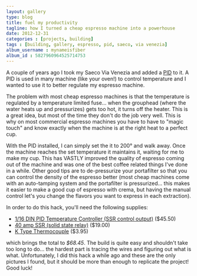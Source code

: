 ```yaml
---
layout: gallery
type: blog
title: fuel my productivity
tagline: how I turned a cheap espresso machine into a powerhouse
date: 2012-12-31
categories : [projects, building]
tags : [building, gallery, espresso, pid, saeco, via venezia]
album_username : mynameisfiber
album_id : 5827960964525714753
---
```


A couple of years ago I took my Saeco Via Venezia and added a
[PID](http://en.wikipedia.org/wiki/PID_controller) to it.  A PID is used in
many machine (like your oven!) to control temperature and I wanted to use it to
better regulate my espresso machine.

The problem with most cheap espresso machines is that the temperature is
regulated by a temperature limited fuse... when the grouphead (where the water
heats up and pressurizes) gets too hot, it turns off the heater.  This is a
great idea, but most of the time they don't do the job very well.  This is why
on most commercial espresso machines you have to have to "magic touch" and know
exactly when the machine is at the right heat to a perfect cup.

With the PID installed, I can simply set the it to 200° and walk away.  Once
the machine reaches the set temperature it maintains it, waiting for me to make
my cup.  This has VASTLY improved the quality of espresso coming out of the
machine and was one of the best coffee related things I've done in a while.
Other good tips are to de-pressurize your portafilter so that you can control
the density of the espresso better (most cheap machines come with an
auto-tamping system and the portafilter is pressurized... this makes it easier
to make a good cup of espresso with crema, but having the manual control let's
you change the flavors you want to express in each extraction).

In order to do this hack, you'll need the following supplies:

* [1/16 DIN PID Temperature Controller (SSR control output)](http://www.auberins.com/index.php?main_page=product_info&cPath=1&products_id=3) ($45.50)
* [40 amp SSR (solid state relay)](http://www.auberins.com/index.php?main_page=product_info&cPath=2_30&products_id=30) ($19.00)
* [K Type Thermocouple](http://www.auberins.com/index.php?main_page=product_info&cPath=20_3&products_id=6) ($3.95)

which brings the total to *$68.45*.  The build is quite easy and shouldn't take
too long to do... the hardest part is tracing the wires and figuring out what
is what.  Unfortunately, I did this hack a while ago and these are the only
pictures I found, but it should be more than enough to replicate the project!
Good luck!
